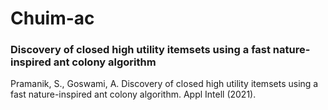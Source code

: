 # Chuim-ac
### Discovery of closed high utility itemsets using a fast nature-inspired ant colony algorithm 
Pramanik, S., Goswami, A. Discovery of closed high utility itemsets using a fast nature-inspired ant colony algorithm. Appl Intell (2021).

